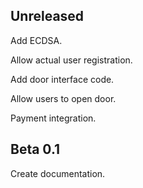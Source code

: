 ## Unreleased 

Add ECDSA.

Allow actual user registration.

Add door interface code.

Allow users to open door.

Payment integration.

## Beta 0.1

Create documentation.